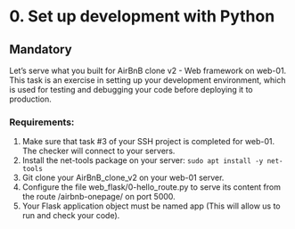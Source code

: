 # 0. Set up development with Python

## Mandatory

Let’s serve what you built for AirBnB clone v2 - Web framework on web-01. This task is an exercise in setting up your development environment, which is used for testing and debugging your code before deploying it to production.

### Requirements:

1. Make sure that task #3 of your SSH project is completed for web-01. The checker will connect to your servers.
2. Install the net-tools package on your server: `sudo apt install -y net-tools`
3. Git clone your AirBnB_clone_v2 on your web-01 server.
4. Configure the file web_flask/0-hello_route.py to serve its content from the route /airbnb-onepage/ on port 5000.
5. Your Flask application object must be named app (This will allow us to run and check your code).

